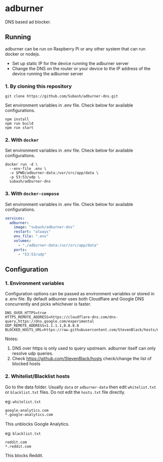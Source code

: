 # adburner
DNS based ad blocker.

## Running

adburner can be run on Raspberry Pi or any other system that can run docker or nodejs.

- Set up static IP for the device running the adburner server
- Change the DNS on the router or your device to the IP address of the device running the adburner server

### 1. By cloning this repository

```shell
git clone https://github.com/Subash/adburner-dns.git
```

Set environment variables in .env file. Check below for available configurations.

```shell
npm install
npm run build
npm run start
```

### 2. With `docker`

Set environment variables in .env file. Check below for available configurations.

```shell
docker run -d \
  --env-file .env \
  -v $PWD/adburner-data:/usr/src/app/data \
  -p 53:53/udp \
  subash/adburner-dns
```

### 3. With `docker-compose`

Set environment variables in .env file. Check below for available configurations.

```yaml
services:
  adburner:
    image: "subash/adburner-dns"  
    restart: "always"
    env_file: ".env"
    volumes:
      - "./adburner-data:/usr/src/app/data"
    ports:
      - "53:53/udp"
```


## Configuration

### 1. Environment variables

Configuration options can be passed as environment variables or stored in a .env file.
By default adburner uses both Cloudflare and Google DNS concurrently and picks whichever is faster.
```
DNS_OVER_HTTPS=true
HTTPS_REMOTE_ADDRESS=https://cloudflare-dns.com/dns-query,https://dns.google.com/experimental
UDP_REMOTE_ADDRESS=1.1.1.1,8.8.8.8
BLOCKED_HOSTS_URL=https://raw.githubusercontent.com/StevenBlack/hosts/master/hosts
```
Notes:
1. DNS over https is only used to query upstream. adburner itself can only resolve udp queries.
2. Check https://github.com/StevenBlack/hosts check/change the list of blocked hosts

### 2. Whitelist/Blacklist hosts

Go to the data folder. Usually `data` or `adburner-data` then edit `whitelist.txt` or `blacklist.txt` files. Do not edit the `hosts.txt` file directly.

eg: `whitelist.txt`
```txt
google-analytics.com
*.google-analytics.com
```

This unblocks Google Analytics.

eg: `blacklist.txt`

```
reddit.com
*.reddit.com
```

This blocks Reddit.
